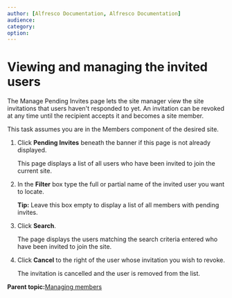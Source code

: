 ```yaml
---
author: [Alfresco Documentation, Alfresco Documentation]
audience: 
category: 
option: 
---
```


# Viewing and managing the invited users

The Manage Pending Invites page lets the site manager view the site invitations that users haven't responded to yet. An invitation can be revoked at any time until the recipient accepts it and becomes a site member.

This task assumes you are in the Members component of the desired site.

1.  Click **Pending Invites** beneath the banner if this page is not already displayed.

    This page displays a list of all users who have been invited to join the current site.

2.  In the **Filter** box type the full or partial name of the invited user you want to locate.

    **Tip:** Leave this box empty to display a list of all members with pending invites.

3.  Click **Search**.

    The page displays the users matching the search criteria entered who have been invited to join the site.

4.  Click **Cancel** to the right of the user whose invitation you wish to revoke.

    The invitation is cancelled and the user is removed from the list.


**Parent topic:**[Managing members](../concepts/members-manage.md)


